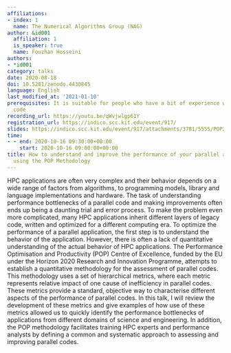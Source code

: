 ```yaml
---
affiliations:
- index: 1
  name: The Numerical Algorithms Group (NAG)
author: &id001
  affiliation: 1
  is_speaker: true
  name: Fouzhan Hosseini
authors:
- *id001
category: talks
date: 2020-08-18
doi: 10.5281/zenodo.4430845
language: English
last_modified_at: '2021-01-10'
prerequisites: It is suitable for people who have a bit of experience with parallel
  code
recording_url: https://youtu.be/qWvjwlgp61Y
registration_url: https://indico.scc.kit.edu/event/917/
slides: https://indico.scc.kit.edu/event/917/attachments/3781/5555/POP2-SORSE-FouzhanHosseini.pdf
time:
- - end: 2020-10-16 09:30:00+00:00
    start: 2020-10-16 09:00:00+00:00
title: How to understand and improve the performance of your parallel applications
  using the POP Methodology
---
```


HPC applications are often very complex and their behavior depends on a wide range of factors from algorithms, to programming models, library and language implementations and hardware. The task of understanding performance bottlenecks of a parallel code and making improvements often ends up being a daunting trial and error process. To make the problem even more complicated, many HPC applications inherit different layers of legacy code, written and optimized for a different computing era. To optimize the performance of a parallel application, the first step is to understand the behavior of the application. However, there is often a lack of quantitative understanding of the actual behavior of HPC applications. The Performance Optimisation and Productivity (POP) Centre of Excellence, funded by the EU under the Horizon 2020 Research and Innovation Programme, attempts to establish a quantitative methodology for the assessment of parallel codes. This methodology uses a set of hierarchical metrics, where each metric represents relative impact of one cause of inefficiency in parallel codes. These metrics provide a standard, objective way to characterise different aspects of the performance of parallel codes. In this talk, I will review the development of these metrics and give examples of how use of these metrics allowed us to quickly identify the performance bottlenecks of applications from different domains of science and engineering. In addition, the POP methodology facilitates training HPC experts and performance analysts by defining a common and systematic approach to assessing and improving parallel codes.